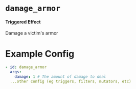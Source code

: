 # `damage_armor`
#### Triggered Effect

Damage a victim's armor

# Example Config
```yaml
- id: damage_armor
  args:
    damage: 1 # The amount of damage to deal
  ...other config (eg triggers, filters, mutators, etc)
```